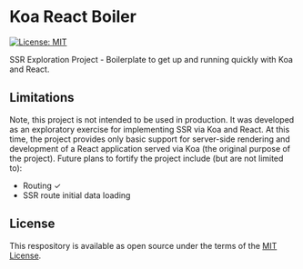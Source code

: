 # Koa React Boiler

[![License: MIT](https://img.shields.io/badge/License-MIT-green.svg)](LICENSE.md)

SSR Exploration Project - Boilerplate to get up and running quickly with Koa and React.

## Limitations

Note, this project is not intended to be used in production. It was developed as an exploratory exercise for implementing SSR via Koa and React. At this time, the project provides only basic support for server-side rendering and development of a React application served via Koa (the original purpose of the project). Future plans to fortify the project include (but are not limited to):

- Routing ✓
- SSR route initial data loading

## License

This respository is available as open source under the terms of the [MIT License](https://opensource.org/licenses/MIT).
